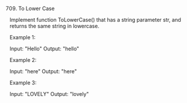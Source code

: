 709. To Lower Case

Implement function ToLowerCase() that has a string parameter str, and returns the same string in lowercase.

 

Example 1:

Input: "Hello"
Output: "hello"

Example 2:

Input: "here"
Output: "here"

Example 3:

Input: "LOVELY"
Output: "lovely"